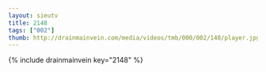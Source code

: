 ```yaml
--- 
layout: sieutv
title: 2148
tags: ["002"]
thumb: http://drainmainvein.com/media/videos/tmb/000/002/148/player.jpg
---
```

{% include drainmainvein key="2148" %} 

